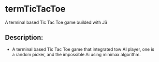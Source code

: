 # termTicTacToe

A terminal based Tic Tac Toe game builded with JS

## Description:

- A terminal based Tic Tac Toe game that integrated tow AI player, one is a random picker, and the impossible Ai using minimax algorithm.
